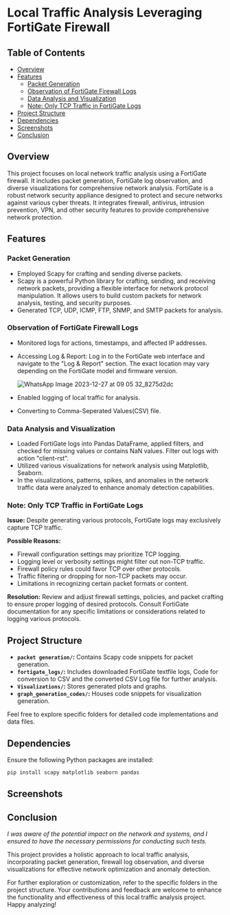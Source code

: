 
# Local Traffic Analysis Leveraging FortiGate Firewall

## Table of Contents

- [Overview](#overview)
- [Features](#features)
  - [Packet Generation](#packet-generation)
  - [Observation of FortiGate Firewall Logs](#observation-of-fortigate-firewall-logs)
  - [Data Analysis and Visualization](#data-analysis-and-visualization)
  - [Note: Only TCP Traffic in FortiGate Logs](#note-only-tcp-traffic-in-fortigate-logs)
- [Project Structure](#project-structure)
- [Dependencies](#dependencies)
- [Screenshots](#screenshots)
- [Conclusion](#conclusion) 

## Overview

This project focuses on local network traffic analysis using a FortiGate firewall. It includes packet generation, FortiGate log observation, and diverse visualizations for comprehensive network analysis.
FortiGate is a robust network security appliance designed to protect and secure networks against various cyber threats. It integrates firewall, antivirus, intrusion prevention, VPN, and other security features to provide comprehensive network protection.
## Features

### Packet Generation

- Employed Scapy for crafting and sending diverse packets.
- Scapy is a powerful Python library for crafting, sending, and receiving network packets, providing a flexible interface 
  for network protocol manipulation. It allows users to build custom packets for network analysis, testing, and security 
  purposes.
- Generated TCP, UDP, ICMP, FTP, SNMP, and SMTP packets for analysis.

### Observation of FortiGate Firewall Logs

- Monitored logs for actions, timestamps, and affected IP addresses.
- Accessing Log & Report: Log in to the FortiGate web interface and navigate to the "Log & Report" section. The exact location may vary depending on the FortiGate model and firmware version.

  ![WhatsApp Image 2023-12-27 at 09 05 32_8275d2dc](https://github.com/aksh1009/Local-Traffic-Analysis-Leveraging-FortiGate-Firewall/assets/143216212/98ed974f-d0db-440a-9569-5a37ec021960)

- Enabled logging of local traffic for analysis.
- Converting to Comma-Seperated Values(CSV) file.

### Data Analysis and Visualization

- Loaded FortiGate logs into Pandas DataFrame, applied filters, and checked for missing values or contains NaN values. Filter out logs with action "client-rst".
- Utilized various visualizations for network analysis using Matplotlib, Seaborn.
- In the visualizations, patterns, spikes, and anomalies in the network traffic data were analyzed to enhance anomaly 
  detection capabilities.

### Note: Only TCP Traffic in FortiGate Logs

**Issue:** Despite generating various protocols, FortiGate logs may exclusively capture TCP traffic.

**Possible Reasons:**
- Firewall configuration settings may prioritize TCP logging.
- Logging level or verbosity settings might filter out non-TCP traffic.
- Firewall policy rules could favor TCP over other protocols.
- Traffic filtering or dropping for non-TCP packets may occur.
- Limitations in recognizing certain packet formats or content.

**Resolution:** Review and adjust firewall settings, policies, and packet crafting to ensure proper logging of desired protocols. Consult FortiGate documentation for any specific limitations or considerations related to logging various protocols.

## Project Structure

- **`packet generation/`:** Contains Scapy code snippets for packet generation.
- **`fortigate_logs/`:** Includes downloaded FortiGate textfile logs, Code for conversion to CSV and the converted CSV 
                         Log file for further analysis.
- **`Visualizations/`:** Stores generated plots and graphs.
- **`graph_generation_codes/`:** Houses code snippets for visualization generation.

Feel free to explore specific folders for detailed code implementations and data files.

## Dependencies

Ensure the following Python packages are installed:

```bash
pip install scapy matplotlib seaborn pandas
```

## Screenshots





## Conclusion

*I was aware of the potential impact on the network and systems, and I ensured to have the necessary permissions for conducting such tests.*

This project provides a holistic approach to local traffic analysis, incorporating packet generation, firewall log observation, and diverse visualizations for effective network optimization and anomaly detection.

For further exploration or customization, refer to the specific folders in the project structure. Your contributions and feedback are welcome to enhance the functionality and effectiveness of this local traffic analysis project. Happy analyzing!

